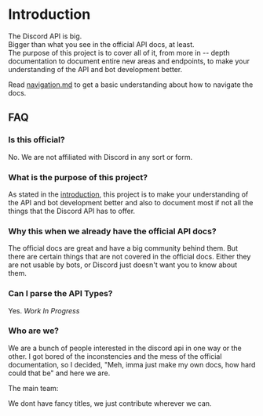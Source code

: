 # Introduction

The Discord API is big.\
Bigger than what you see in the official API docs, at least.\
The purpose of this project is to cover all of it, from more in -- depth
documentation to document entire new areas and endpoints, to make your
understanding of the API and bot development better.

<note>

Read [navigation.md](https://discord-undoc.github.io/discord-undoc-theme/kbdcombo.html)
to get a basic understanding about how to navigate the docs.

</note>

## FAQ

### Is this official?

No. We are not affiliated with Discord in any sort or form.

### What is the purpose of this project?

As stated in the [introduction](#introduction), this project is to make your
understanding of the API and bot development better and also to document
most if not all the things that the Discord API has to offer.

### Why this when we already have the official API docs?

The official docs are great and have a big community behind them.
But there are certain things that are not covered in the official docs.
Either they are not usable by bots, or Discord just doesn't want you to know about them.

### Can I parse the API Types?

Yes. *Work In Progress*

### Who are we?

We are a bunch of people interested in the discord api in one way or the
other. I <user id="discord:841509053422632990"></user> got bored of the
inconstencies and the mess of the official documentation, so I decided,
"Meh, imma just make my own docs, how hard could that be" and here we are.

The main team:

<user id="discord:841509053422632990"></user> <user id="discord:755792681313108018"></user>
<user id="discord:828387742575624222"></user> <user id="discord:190160914765316096"></user>

We dont have fancy titles, we just contribute wherever we can.
